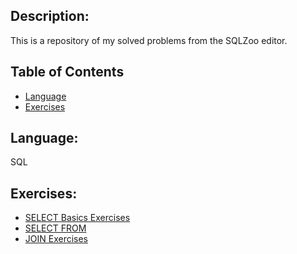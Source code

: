 ## Description: 
This is a repository of my solved problems from the SQLZoo editor.


## Table of Contents
* [Language](#language)
* [Exercises](#Exercises)

## <a name="language"></a> Language: 
SQL

## <a name="Exercises"></a> Exercises:
- [SELECT Basics Exercises](https://github.com/LinhQuach13/SQLZoo_SQL_Practice_Problems/blob/master/SELECT_basics.sql)
- [SELECT FROM](https://github.com/LinhQuach13/SQLZoo_SQL_Practice_Problems/blob/master/SELECT_from_World_Exercises.sql)
- [JOIN Exercises](https://github.com/LinhQuach13/SQLZoo_SQL_Practice_Problems/blob/master/the_JOIN_operation.sql)

